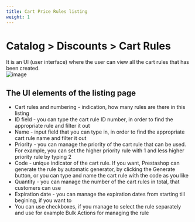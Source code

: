 ```yaml
---
title: Cart Price Rules listing
weight: 1
---
```


# Catalog > Discounts > Cart Rules
It is an UI (user interface) where the user can view all the cart rules that has been created.<br>
![image](static/img/cart-rules-listing.png)

## The UI elements of the listing page
- Cart rules and numbering - indication, how many rules are there in this listing
- ID field - you can type the cart rule ID number, in order to find the appropriate rule and filter it out
- Name - input field that you can type in, in order to find the appropriate cart rule name and filter it out
- Priority - you can manage the priority of the cart rule that can be used. For example, you can set the higher priority rule with 1 and less higher priority rule by typing 2
- Code - unique indicator of the cart rule. If you want, Prestashop can generate the rule by automatic generator, by clicking the Generate button, or you can type and name the cart rule with the code as you like
- Quantity - you can manage the number of the cart rules in total, that customers can use
- Expiration date - you can manage the expiration dates from starting till begining, if you want to
- You can use checkboxes, if you manage to select the rule separately and use for example Bulk Actions for managing the rule
